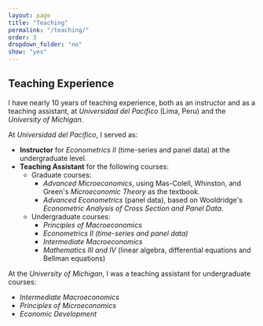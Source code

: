 ```yaml
---
layout: page
title: "Teaching"
permalink: "/teaching/"
order: 3
dropdown_folder: "no"
show: "yes"
---
```

<section id="teaching-experience">
  <h2>Teaching Experience</h2>
  <p>
    I have nearly 10 years of teaching experience, both as an instructor and as a teaching assistant, at 
    <em>Universidad del Pacífico</em> (Lima, Peru) and the <em>University of Michigan</em>.
  </p>
  <p>
    At <em>Universidad del Pacífico</em>, I served as:
  </p>
  <ul>
    <li>
      <strong>Instructor</strong> for <em>Econometrics II</em> (time-series and panel data) at the undergraduate level.
    </li>
    <li>
      <strong>Teaching Assistant</strong> for the following courses:
      <ul>
        <li>
          Graduate courses:
          <ul>
            <li>
              <em>Advanced Microeconomics</em>, using Mas-Colell, Whinston, and Green's 
              <em>Microeconomic Theory</em> as the textbook.
            </li>
            <li>
              <em>Advanced Econometrics</em> (panel data), based on Wooldridge's 
              <em>Econometric Analysis of Cross Section and Panel Data</em>.
            </li>
          </ul>
        </li>
        <li>
          Undergraduate courses:
          <ul>
            <li><em>Principles of Macroeconomics</em></li>
            <li><em>Econometrics II (time-series and panel data)</em></li>
            <li><em>Intermediate Macroeconomics</em></li>
            <li><em>Mathematics III and IV</em> (linear algebra, differential equations and Bellman equations)</li>
          </ul>
        </li>
      </ul>
    </li>
  </ul>
  <p>
    At the <em>University of Michigan</em>, I was a teaching assistant for undergraduate courses:
  </p>
  <ul>
    <li><em>Intermediate Macroeconomics</em></li>
    <li><em>Principles of Microeconomics</em></li>
    <li><em>Economic Development</em></li>
  </ul>
</section>

